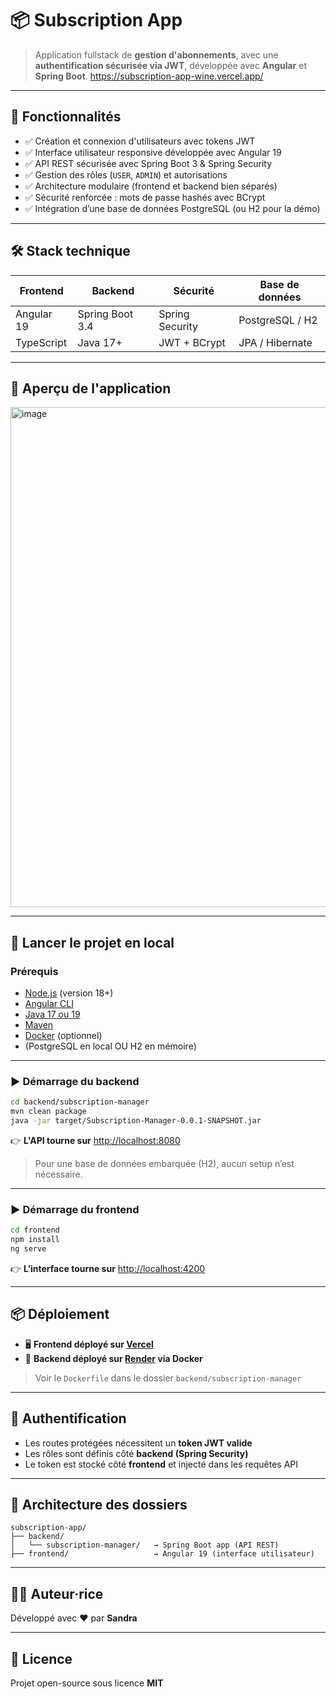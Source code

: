 # 📦 Subscription App

> Application fullstack de **gestion d'abonnements**, avec une **authentification sécurisée via JWT**, développée avec **Angular** et **Spring Boot**.
> https://subscription-app-wine.vercel.app/

---

## 🚀 Fonctionnalités

- ✅ Création et connexion d'utilisateurs avec tokens JWT  
- ✅ Interface utilisateur responsive développée avec Angular 19  
- ✅ API REST sécurisée avec Spring Boot 3 & Spring Security  
- ✅ Gestion des rôles (`USER`, `ADMIN`) et autorisations  
- ✅ Architecture modulaire (frontend et backend bien séparés)  
- ✅ Sécurité renforcée : mots de passe hashés avec BCrypt  
- ✅ Intégration d’une base de données PostgreSQL (ou H2 pour la démo)  

---

## 🛠️ Stack technique

| Frontend   | Backend        | Sécurité        | Base de données   |
|------------|----------------|------------------|--------------------|
| Angular 19 | Spring Boot 3.4| Spring Security  | PostgreSQL / H2    |
| TypeScript | Java 17+       | JWT + BCrypt     | JPA / Hibernate    |

---

## 📸 Aperçu de l'application

<img width="1291" height="800" alt="image" src="https://github.com/user-attachments/assets/20f1d1bc-eea4-4a6a-ad1e-cb12d4ef55c2" />

---

## 🧪 Lancer le projet en local

### Prérequis

- [Node.js](https://nodejs.org/) (version 18+)
- [Angular CLI](https://angular.io/cli)
- [Java 17 ou 19](https://adoptium.net)
- [Maven](https://maven.apache.org)
- [Docker](https://www.docker.com/) (optionnel)
- (PostgreSQL en local OU H2 en mémoire)

---

### ▶️ Démarrage du backend

```bash
cd backend/subscription-manager
mvn clean package
java -jar target/Subscription-Manager-0.0.1-SNAPSHOT.jar
```

👉 **L'API tourne sur** [http://localhost:8080](http://localhost:8080)

> Pour une base de données embarquée (H2), aucun setup n’est nécessaire.

---

### ▶️ Démarrage du frontend

```bash
cd frontend
npm install
ng serve
```

👉 **L’interface tourne sur** [http://localhost:4200](http://localhost:4200)

---

## 📦 Déploiement

- 🖥️ **Frontend déployé sur [Vercel]([https://vercel.com](https://subscription-app-wine.vercel.app))**
- 🐳 **Backend déployé sur [Render]([https://render.com](https://subscription-app-0f5f.onrender.com)) via Docker**

> Voir le `Dockerfile` dans le dossier `backend/subscription-manager`

---

## 🔐 Authentification

- Les routes protégées nécessitent un **token JWT valide**
- Les rôles sont définis côté **backend (Spring Security)**
- Le token est stocké côté **frontend** et injecté dans les requêtes API

---

## 📁 Architecture des dossiers

```
subscription-app/
├── backend/
│   └── subscription-manager/   → Spring Boot app (API REST)
├── frontend/                   → Angular 19 (interface utilisateur)
```

---

## 🧑‍💻 Auteur·rice

Développé avec ❤️ par **Sandra**

---

## 📝 Licence

Projet open-source sous licence **MIT**


